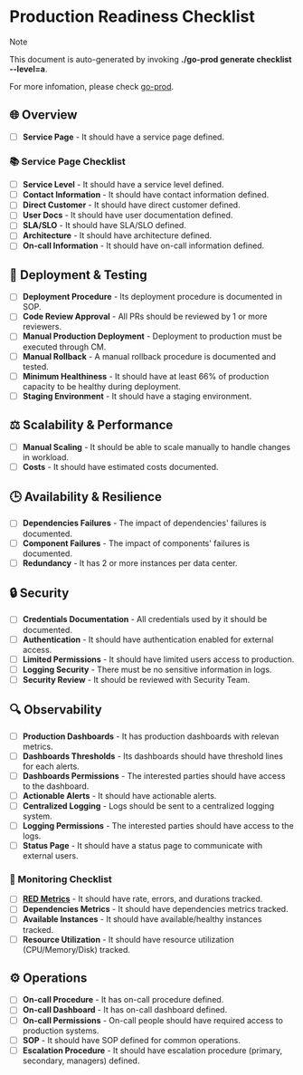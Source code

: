# Production Readiness Checklist

> [!NOTE]
> This document is auto-generated by invoking **./go-prod generate checklist --level=a**.
>
> For more infomation, please check [go-prod](https://github.com/npvinhphat/go-prod).

## 🌐 Overview

- [ ] **Service Page** - It should have a service page defined.

### 📚 Service Page Checklist

- [ ] **Service Level** - It should have a service level defined.
- [ ] **Contact Information** - It should have contact information defined.
- [ ] **Direct Customer** - It should have direct customer defined.
- [ ] **User Docs** - It should have user documentation defined.
- [ ] **SLA/SLO** - It should have SLA/SLO defined.
- [ ] **Architecture** - It should have architecture defined.
- [ ] **On-call Information** - It should have on-call information defined.

## 🚀 Deployment & Testing

- [ ] **Deployment Procedure** - Its deployment procedure is documented in SOP.
- [ ] **Code Review Approval** - All PRs should be reviewed by 1 or more reviewers.
- [ ] **Manual Production Deployment** - Deployment to production must be executed through CM.
- [ ] **Manual Rollback** - A manual rollback procedure is documented and tested.
- [ ] **Minimum Healthiness** - It should have at least 66% of production capacity to be healthy during deployment.
- [ ] **Staging Environment** - It should have a staging environment.

## ⚖️ Scalability & Performance

- [ ] **Manual Scaling** - It should be able to scale manually to handle changes in workload.
- [ ] **Costs** - It should have estimated costs documented.

## 🕒 Availability & Resilience

- [ ] **Dependencies Failures** - The impact of dependencies' failures is documented.
- [ ] **Component Failures** - The impact of components' failures is documented.
- [ ] **Redundancy** - It has 2 or more instances per data center.

## 🔒 Security

- [ ] **Credentials Documentation** - All credentials used by it should be documented.
- [ ] **Authentication** - It should have authentication enabled for external access.
- [ ] **Limited Permissions** - It should have limited users access to production.
- [ ] **Logging Security** - There must be no sensitive information in logs.
- [ ] **Security Review** - It should be reviewed with Security Team.

## 🔍 Observability

- [ ] **Production Dashboards** - It has production dashboards with relevan metrics.
- [ ] **Dashboards Thresholds** - Its dashboards should have threshold lines for each alerts.
- [ ] **Dashboards Permissions** - The interested parties should have access to the dashboard.
- [ ] **Actionable Alerts** - It should have actionable alerts.
- [ ] **Centralized Logging** - Logs should be sent to a centralized logging system.
- [ ] **Logging Permissions** - The interested parties should have access to the logs.
- [ ] **Status Page** - It should have a status page to communicate with external users.

### 📡 Monitoring Checklist

- [ ] **[RED Metrics](https://www.weave.works/blog/the-red-method-key-metrics-for-microservices-architecture/)** - It should have rate, errors, and durations tracked.
- [ ] **Dependencies Metrics** - It should have dependencies metrics tracked.
- [ ] **Available Instances** - It should have available/healthy instances tracked.
- [ ] **Resource Utilization** - It should have resource utilization (CPU/Memory/Disk) tracked.

## ⚙️ Operations

- [ ] **On-call Procedure** - It has on-call procedure defined.
- [ ] **On-call Dashboard** - It has on-call dashboard defined.
- [ ] **On-call Permissions** - On-call people should have required access to production systems.
- [ ] **SOP** - It should have SOP defined for common operations.
- [ ] **Escalation Procedure** - It should have escalation procedure (primary, secondary, managers) defined.
